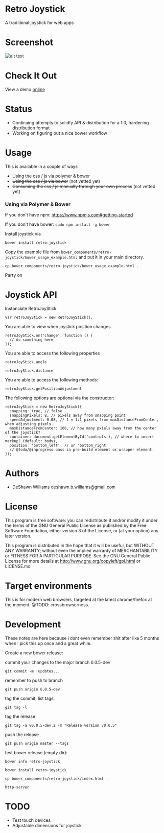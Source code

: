 Retro Joystick
=====================

  A traditional joystick for web apps

Screenshot
=====================
![alt text](https://github.com/deshawnbw/retro-joystick/raw/master/demo/assets/images/screenshot.png "Screenshot")

Check It Out
=====================
  View a demo <a href="http://deshawnbw.github.io/retro-joystick/">online</a>

Status
=====================

* Continuing attempts to solidfy API & distribution for a 1.0, hardening distribution format
* Working on figuring out a nice bower workflow

Usage
=====================

This is available in a couple of ways

* Using the css / js via polymer & bower
* <strike>Using the css / js via bower</strike> (not vetted yet)
* <strike>Consuming the css / js manually through your own process</strike> (not vetted yet)

### Using via Polymer & Bower

  If you don't have npm: <https://www.npmjs.com#getting-started>

  If you don't have bower: `sudo npm install -g bower`

  Install joystick via

    bower install retro-joystick

  Copy the example file from `bower_components/retro-joystick/bower_usage_example.html` and put it in your main directory.

    cp bower_components/retro-joystick/bower_usage_example.html .

  Party on

Joystick API
=====================

  Instanciate RetroJoyStick

    var retroJoyStick = new RetroJoyStick();

  You are able to view when joystick position changes

    retroJoyStick.on('change', function () {
      // do something here
    });

  You are able to access the following properties

    retroJoyStick.angle

    retroJoyStick.distance

  You are able to access the following methods:

    retroJoyStick.getPositionAdjustment

  The following options are optional via the constructor:

    retroJoyStick = new RetroJoyStick({
      snapping: true, // false
      snappingPixels: 8, // pixels away from snapping point
      speedAdjustment: 0.08, // 1 = 1:1 pixels from maxDistanceFromCenter, when adjusting pixels.
      maxDistanceFromCenter: 100, // how many pxiels away from the center of the joystick?
      container: document.getElementById('controls'), // where to insert markup? (default: body),
      position: 'bottom_left', // or 'bottom_right'
      // @todo/@inprogress pass in pre-build element or wrapper element.
    });

Authors
=====================
* DeShawn Williams <deshawn.b.williams@gmail.com>

License
=====================

  This program is free software: you can redistribute it and/or modify
  it under the terms of the GNU General Public License as published by
  the Free Software Foundation, either version 3 of the License, or
  (at your option) any later version.

  This program is distributed in the hope that it will be useful,
  but WITHOUT ANY WARRANTY; without even the implied warranty of
  MERCHANTABILITY or FITNESS FOR A PARTICULAR PURPOSE.  See the
  GNU General Public License for more details at
  http://www.gnu.org/copyleft/gpl.html or LICENSE.md

Target environments
=====================
  This is for modern web browsers, targeted at the latest chrome/firefox at the moment. @TODO: crossbrowserness.

Development
=====================
These notes are here because i dont even remember shit after like 5 months when i pick this up once and a great while.

Create a new bower release:

commit your changes to the major branch 0.0.5-dev

    git commit -m 'updates...'

remember to push to branch

    git push origin 0.0.5-dev

tag the commit, list tags:

    git tag -l

tag the release

    git tag -a v0.0.5-dev.2 -m "Release version v0.0.5"

push the release

    git push origin master --tags


test bower release (empty dir):

    bower info retro-joystick

    bower install retro-joystick

    cp bower_components/retro-joystick/index.html .

    http-server


TODO
=====================
* Test touch devices
* Adjustable dimensions for joystick

